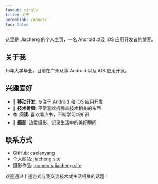 ```yaml
---
layout: single
title: 关于
permalink: /about/
toc: false
---
```


这里是 Jiacheng 的个人主页，一名 Android 以及 iOS 应用开发者的博客。

## 关于我

15年大学毕业，目前在广州从事 Android 以及 iOS 应用开发。

## 兴趣爱好

- 📱 **移动开发**: 专注于 Android 和 iOS 应用开发
- 🔧 **技术折腾**: 平常喜欢折腾点技术相关的东西
- 📚 **阅读**: 喜欢看点书，不断学习新知识
- 📸 **摄影**: 热爱摄影，记录生活中的美好瞬间

## 联系方式

- GitHub: [caelanyang](https://github.com/caelanyang)
- 个人网站: [jiacheng.site](https://jiacheng.site)
- 摄影作品: [moments.jiacheng.site](https://moments.jiacheng.site)

欢迎通过上述方式与我交流技术或生活相关的话题！
